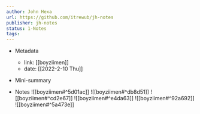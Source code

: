 ```yaml
---
author: John Hexa
url: https://github.com/itrewub/jh-notes
publisher: jh-notes
status: 1-Notes
tags: 
---
```

- Metadata
	- link: [[boyziimen]]
	- date: [[2022-2-10 Thu]]
- Mini-summary

- Notes
![[boyziimen#^5d01ac]]
![[boyziimen#^db8d51]]
![[boyziimen#^cd2e67]]
![[boyziimen#^e4da63]]
![[boyziimen#^92a692]]
![[boyziimen#^5a473e]]